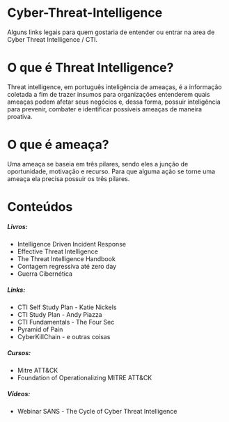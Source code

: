 # Cyber-Threat-Intelligence
Alguns links legais para quem gostaria de entender ou entrar na area de Cyber Threat Intelligence / CTI. 

# O que é Threat Intelligence?
Threat intelligence, em português inteligência de ameaças, é a informação coletada a fim de trazer insumos para organizações entenderem quais ameaças podem afetar seus negócios e, dessa forma, possuir inteligência para prevenir, combater e identificar possíveis ameaças de maneira proativa.

# O que é ameaça?
Uma ameaça se baseia em três pilares, sendo eles a junção de oportunidade, motivação e recurso. Para que alguma ação se torne uma ameaça ela precisa possuir os três pilares.

# Conteúdos

##### Livros:
- Intelligence Driven Incident Response
- Effective Threat Intelligence
- The Threat Intelligence Handbook
- Contagem regressiva até zero day
- Guerra Cibernética

##### Links:
- CTI Self Study Plan - Katie Nickels
- CTI Study Plan - Andy Piazza
- CTI Fundamentals - The Four Sec
- Pyramid of Pain
- CyberKillChain - e outras coisas

##### Cursos:
- Mitre ATT&CK
- Foundation of Operationalizing MITRE ATT&CK

##### Vídeos:
- Webinar SANS - The Cycle of Cyber Threat Intelligence
